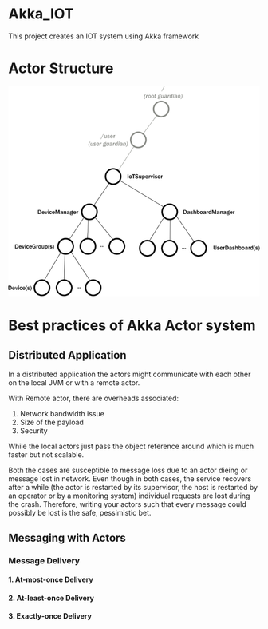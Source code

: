 # Akka_IOT
This project creates an IOT system using Akka framework

# Actor Structure

![](./resources/images/arch_tree_diagram.png)

# Best practices of Akka Actor system

## Distributed Application
In a distributed application the actors might communicate
with each other on the local JVM or with a remote actor.

With Remote actor, there are overheads associated:
1. Network bandwidth issue
2. Size of the payload
3. Security

While the local actors just pass the object reference around
which is much faster but not scalable.

Both the cases are susceptible to message loss due 
to an actor dieing or message lost in network.
Even though in both cases, the service recovers after a while (the actor is restarted by its supervisor, the host is restarted by an operator or by a monitoring system) individual requests are lost during the crash. Therefore, writing your actors such that every message could possibly be lost is the safe, pessimistic bet.

## Messaging with Actors

### Message Delivery
#### 1. At-most-once Delivery 
#### 2. At-least-once Delivery 
#### 3. Exactly-once Delivery 

